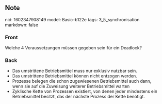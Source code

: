 ## Note
nid: 1602347908149
model: Basic-b122e
tags: 3_5_synchronisation
markdown: false

### Front
Welche 4 Voraussetzungen müssen gegeben sein für ein Deadlock?

### Back
<ul>
  <li>Das umstrittene Betriebsmittel muss nur exklusiv nutzbar
  sein.
  <li>Das umstrittene Betriebsmittel können nicht entzogen werden.
  <li>Prozesse belegen die schon zugewiesenen Betriebsmittel auch
  dann, wenn sie auf die Zuweisung weiterer Betriebsmittel warten
  <li>Zyklische Kette von Prozessen existiert, von denen jeder
  mindestens ein Betriebsmittel besitzt, das der nächste Prozess
  der Kette benötigt.
</ul>
